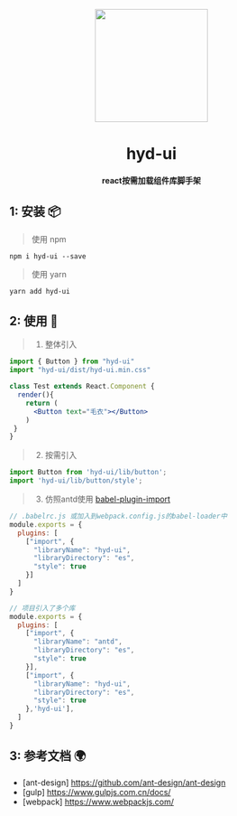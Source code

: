 <p align="center">
  <a href="javascript:viod(0)">
    <img width="200" src="http://huyongdi.com/favicon.ico">
  </a>
</p>

<h1 align="center">hyd-ui</h1>

<h4 align="center">react按需加载组件库脚手架</h4>

## 1: 安装 📦
> 使用 npm 
```
npm i hyd-ui --save
```

> 使用 yarn
```
yarn add hyd-ui
```

## 2: 使用 🔨 


> 1. 整体引入

```jsx
import { Button } from "hyd-ui"
import "hyd-ui/dist/hyd-ui.min.css"

class Test extends React.Component {
  render(){
    return (
      <Button text="毛衣"></Button>
    )
 }
}
```

> 2. 按需引入

```js
import Button from 'hyd-ui/lib/button';
import 'hyd-ui/lib/button/style';
```

> 3. 仿照antd使用 [babel-plugin-import](https://github.com/ant-design/babel-plugin-import)

```js
// .babelrc.js 或加入到webpack.config.js的babel-loader中
module.exports = {
  plugins: [
    ["import", {
      "libraryName": "hyd-ui",
      "libraryDirectory": "es",
      "style": true
    }]
  ]
}

// 项目引入了多个库
module.exports = {
  plugins: [
    ["import", {
      "libraryName": "antd",
      "libraryDirectory": "es",
      "style": true
    }], 
    ["import", {
      "libraryName": "hyd-ui",
      "libraryDirectory": "es",
      "style": true
    },'hyd-ui'], 
  ]
}
```

## 3: 参考文档 🌍

- [ant-design] <https://github.com/ant-design/ant-design>
- [gulp] <https://www.gulpjs.com.cn/docs/>
- [webpack]  <https://www.webpackjs.com/>
```

